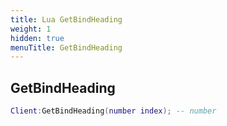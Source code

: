 ```yaml
---
title: Lua GetBindHeading
weight: 1
hidden: true
menuTitle: GetBindHeading
---
```

## GetBindHeading
```lua
Client:GetBindHeading(number index); -- number
```
